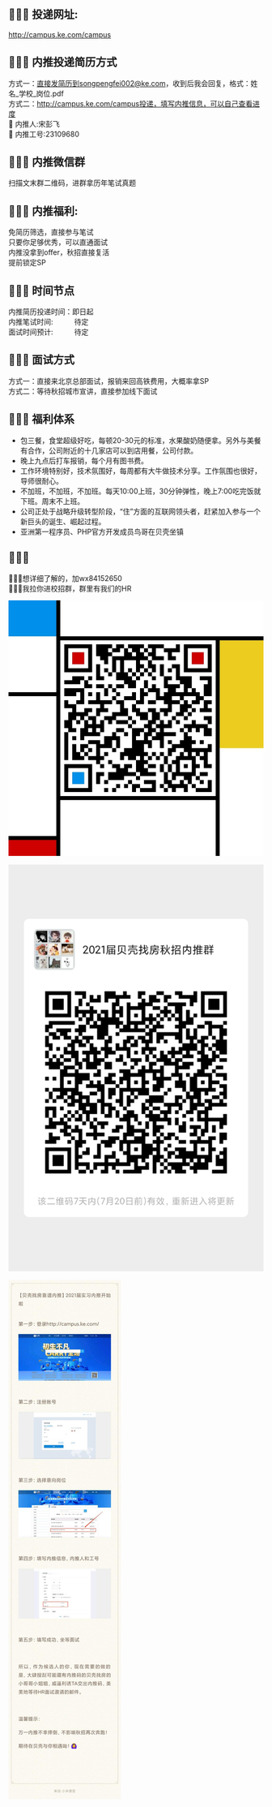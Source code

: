 ## 🎁🎁🎁 投递网址:
http://campus.ke.com/campus

## 🎁🎁🎁 内推投递简历方式
方式一：直接发简历到songpengfei002@ke.com，收到后我会回复，格式：姓名_学校_岗位.pdf<br>
方式二：http://campus.ke.com/campus投递，填写内推信息，可以自己查看进度<br>
💁 内推人:宋彭飞<br>
🙅 内推工号:23109680

## 🎁🎁🎁 内推微信群
扫描文末群二维码，进群拿历年笔试真题


## 🎁🎁🎁 内推福利:
免简历筛选，直接参与笔试<br>
只要你足够优秀，可以直通面试<br>
内推没拿到offer，秋招直接复活<br>
提前锁定SP

## 🎁🎁🎁 时间节点
内推简历投递时间：即日起<br>
内推笔试时间:&emsp;&emsp;&emsp;待定<br>
面试时间预计:&emsp;&emsp;&emsp;待定<br>

## 🎁🎁🎁 面试方式
方式一：直接来北京总部面试，报销来回高铁费用，大概率拿SP<br>
方式二：等待秋招城市宣讲，直接参加线下面试


## 🎁🎁🎁 福利体系
* 包三餐，食堂超级好吃，每顿20-30元的标准，水果酸奶随便拿。另外与美餐有合作，公司附近的十几家店可以到店用餐，公司付款。
* 晚上九点后打车报销，每个月有图书费。
* 工作环境特别好，技术氛围好，每周都有大牛做技术分享。工作氛围也很好，导师很耐心。
* 不加班，不加班，不加班。每天10:00上班，30分钟弹性，晚上7:00吃完饭就下班。周末不上班。
* 公司正处于战略升级转型阶段，“住”方面的互联网领头者，赶紧加入参与一个新巨头的诞生、崛起过程。
* 亚洲第一程序员、PHP官方开发成员鸟哥在贝壳坐镇

## 🎁🎁🎁
💪💪💪想详细了解的，加wx84152650<br>
💪💪💪我拉你进校招群，群里有我们的HR

![](https://github.com/ironspf/campus2021/blob/master/images/%E5%BE%AE%E4%BF%A1.jpg)

![](https://github.com/ironspf/campus2021/blob/master/images/%E5%BE%AE%E4%BF%A1%E7%BE%A4.jpg)

![](https://github.com/ironspf/campus2021/blob/master/images/%E6%8A%95%E9%80%92%E7%AE%80%E5%8E%86%E6%96%B9%E6%B3%95.jpg)
